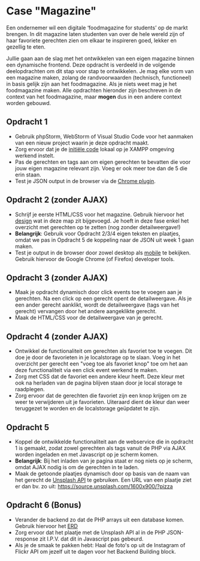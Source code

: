 # Case "Magazine"
Een ondernemer wil een digitale ‘foodmagazine for students’ op de markt
brengen. In dit magazine laten studenten van over de hele wereld zijn of
haar favoriete gerechten zien om elkaar te inspireren goed, lekker en 
gezellig te eten. 

Jullie gaan aan de slag met het ontwikkelen van een eigen magazine binnen een dynamische
frontend. Deze opdracht is verdeeld in de volgende deelopdrachten om dit stap voor
stap te ontwikkelen. Je mag elke vorm van een magazine maken, zolang de randvoorwaarden
(technisch, functioneel) in basis gelijk zijn aan het foodmagazine. Als je niets weet
mag je het foodmagazine maken. Alle opdrachten hieronder zijn beschreven in de context
van het foodmagazine, maar **mogen** dus in een andere context worden gebouwd.

## Opdracht 1
- Gebruik phpStorm, WebStorm of Visual Studio Code voor het  aanmaken van een nieuw
project waarin je deze opdracht maakt.
- Zorg ervoor dat je de [initiële code](../week1/assignment-start) lokaal op
je XAMPP omgeving werkend instelt.
- Pas de gerechten en tags aan om eigen gerechten te bevatten die voor jouw
eigen magazine relevant zijn. Voeg er ook meer toe dan de 5 die erin staan.
- Test je JSON output in de browser via de
[Chrome plugin](https://chrome.google.com/webstore/detail/jsonview/chklaanhfefbnpoihckbnefhakgolnmc?hl=en).

## Opdracht 2 (zonder AJAX)
- Schrijf je eerste HTML/CSS voor het magazine. Gebruik hiervoor het
[design](./design_voorbeeld.png) wat in deze map zit bijgevoegd. Je hoeft in deze
fase enkel het overzicht met gerechten op te zetten (nog zonder detailweergave!)
- **Belangrijk**: Gebruik voor Opdracht 2/3/4 eigen teksten en plaatjes, omdat we
pas in Opdracht 5 de koppeling naar de JSON uit week 1 gaan maken.
- Test je output in de browser door zowel desktop als [mobile](./design_voorbeeld_mobile.png)
te bekijken. Gebruik hiervoor de Google Chrome (of Firefox) developer tools.

## Opdracht 3 (zonder AJAX)
- Maak je opdracht dynamisch door click events toe te voegen aan je gerechten.
Na een click op een gerecht opent de detailweergave. Als je een ander gerecht
aanklikt, wordt de detailweergave (tags van het gerecht) vervangen door het
andere aangeklikte gerecht.
- Maak de HTML/CSS voor de detailweergave van je gerecht.

## Opdracht 4 (zonder AJAX)
- Ontwikkel de functionaliteit om gerechten als favoriet toe te voegen. Dit doe je
door de favorieten in je localstorage op te slaan. Voeg in het overzicht per gerecht
een "voeg toe als favoriet knop" toe om het aan deze functionaliteit via een click
event werkend te maken.
- Zorg met CSS dat de favoriet een andere kleur heeft. Deze kleur met ook na
herladen van de pagina blijven staan door je local storage te raadplegen.
- Zorg ervoor dat de gerechten die favoriet zijn een knop krijgen om ze weer
te verwijderen uit je favorieten. Uiteraard dient de kleur dan weer teruggezet
te worden en de localstorage geüpdatet te zijn.

## Opdracht 5
- Koppel de ontwikkelde functionaliteit aan de webservice die in opdracht 1
is gemaakt, zodat zowel gerechten als tags vanuit de PHP via AJAX worden
ingeladen en met Javascript op je scherm komen.
- **Belangrijk**: Bij het inladen van je pagina staat er nog niets op je scherm,
omdat AJAX nodig is om de gerechten in te laden.
- Maak de getoonde plaatjes dynamisch door op basis van de naam van het gerecht
de [Unsplash API](https://source.unsplash.com/) te gebruiken. Een URL van een
plaatje ziet er dan bv. zo uit: https://source.unsplash.com/1600x900/?pizza

## Opdracht 6 (Bonus)
- Verander de backend zo dat de PHP arrays uit een database komen. Gebruik
hiervoor het [ERD](./optioneel_erd.png)
- Zorg ervoor dat het plaatje met de Unsplash API al in de PHP JSON-response
zit I.P.V. dat dit in Javascript pas gebeurd.
- Als je de smaak te pakken hebt: Haal de foto's op uit de Instagram of Flickr
API om jezelf uit te dagen voor het Backend Building block.
